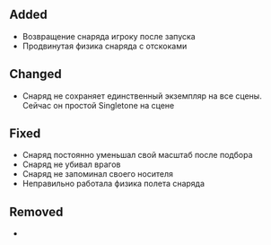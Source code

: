 ## Added

- Возвращение снаряда игроку после запуска
- Продвинутая физика снаряда с отскоками

## Changed

- Снаряд не сохраняет единственный экземпляр на все сцены. Сейчас он простой Singletone на сцене

## Fixed

- Снаряд постоянно уменьшал свой масштаб после подбора
- Снаряд не убивал врагов
- Снаряд не запоминал своего носителя
- Неправильно работала физика полета снаряда

## Removed

- 